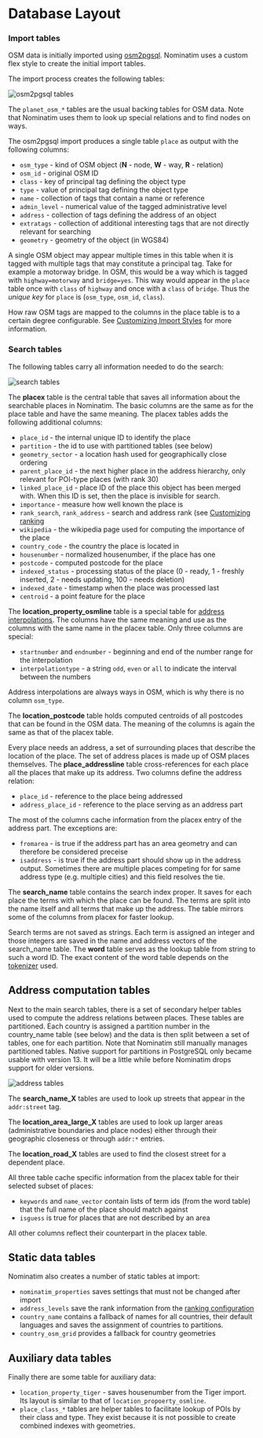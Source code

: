 # Database Layout

### Import tables

OSM data is initially imported using [osm2pgsql](https://osm2pgsql.org).
Nominatim uses a custom flex style to create the initial import tables.

The import process creates the following tables:

![osm2pgsql tables](osm2pgsql-tables.svg)

The `planet_osm_*` tables are the usual backing tables for OSM data. Note
that Nominatim uses them to look up special relations and to find nodes on
ways.

The osm2pgsql import produces a single table `place` as output with the following
columns:

 * `osm_type` - kind of OSM object (**N** - node, **W** - way, **R** - relation)
 * `osm_id` - original OSM ID
 * `class` - key of principal tag defining the object type
 * `type` - value of principal tag defining the object type
 * `name` - collection of tags that contain a name or reference
 * `admin_level` - numerical value of the tagged administrative level
 * `address` - collection of tags defining the address of an object
 * `extratags` - collection of additional interesting tags that are not
                 directly relevant for searching
 * `geometry` - geometry of the object (in WGS84)

A single OSM object may appear multiple times in this table when it is tagged
with multiple tags that may constitute a principal tag. Take for example a
motorway bridge. In OSM, this would be a way which is tagged with
`highway=motorway` and `bridge=yes`. This way would appear in the `place` table
once with `class` of `highway` and once with a `class` of `bridge`. Thus the
*unique key* for `place` is (`osm_type`, `osm_id`, `class`).

How raw OSM tags are mapped to the columns in the place table is to a certain
degree configurable. See [Customizing Import Styles](../customize/Import-Styles.md)
for more information.

### Search tables

The following tables carry all information needed to do the search:

![search tables](search-tables.svg)

The **placex** table is the central table that saves all information about the
searchable places in Nominatim. The basic columns are the same as for the
place table and have the same meaning. The placex tables adds the following
additional columns:

 * `place_id` - the internal unique ID to identify the place
 * `partition` - the id to use with partitioned tables (see below)
 * `geometry_sector` - a location hash used for geographically close ordering
 * `parent_place_id` - the next higher place in the address hierarchy, only
   relevant for POI-type places (with rank 30)
 * `linked_place_id` - place ID of the place this object has been merged with.
   When this ID is set, then the place is invisible for search.
 * `importance` - measure how well known the place is
 * `rank_search`, `rank_address` - search and address rank (see [Customizing ranking](../customize/Ranking.md)
 * `wikipedia` - the wikipedia page used for computing the importance of the place
 * `country_code` - the country the place is located in
 * `housenumber` - normalized housenumber, if the place has one
 * `postcode` - computed postcode for the place
 * `indexed_status` - processing status of the place (0 - ready, 1 - freshly inserted, 2 - needs updating, 100 - needs deletion)
 * `indexed_date` - timestamp when the place was processed last
 * `centroid` - a point feature for the place

The **location_property_osmline** table is a special table for
[address interpolations](https://wiki.openstreetmap.org/wiki/Addresses#Using_interpolation).
The columns have the same meaning and use as the columns with the same name in
the placex table. Only three columns are special:

 * `startnumber` and `endnumber` - beginning and end of the number range
    for the interpolation
 * `interpolationtype` - a string `odd`, `even` or `all` to indicate
    the interval between the numbers

Address interpolations are always ways in OSM, which is why there is no column
`osm_type`.

The **location_postcode** table holds computed centroids of all postcodes that
can be found in the OSM data. The meaning of the columns is again the same
as that of the placex table.

Every place needs an address, a set of surrounding places that describe the
location of the place. The set of address places is made up of OSM places
themselves. The **place_addressline** table cross-references for each place
all the places that make up its address. Two columns define the address
relation:

  * `place_id` - reference to the place being addressed
  * `address_place_id` - reference to the place serving as an address part

The most of the columns cache information from the placex entry of the address
part. The exceptions are:

  * `fromarea` - is true if the address part has an area geometry and can
    therefore be considered preceise
  * `isaddress` - is true if the address part should show up in the address
    output. Sometimes there are multiple places competing for for same address
    type (e.g. multiple cities) and this field resolves the tie.

The **search_name** table contains the search index proper. It saves for each
place the terms with which the place can be found. The terms are split into
the name itself and all terms that make up the address. The table mirrors some
of the columns from placex for faster lookup.

Search terms are not saved as strings. Each term is assigned an integer and those
integers are saved in the name and address vectors of the search_name table. The
**word** table serves as the lookup table from string to such a word ID. The
exact content of the word table depends on the [tokenizer](Tokenizers.md) used.

## Address computation tables

Next to the main search tables, there is a set of secondary helper tables used
to compute the address relations between places. These tables are partitioned.
Each country is assigned a partition number in the country_name table (see
below) and the data is then split between a set of tables, one for each
partition. Note that Nominatim still manually manages partitioned tables.
Native support for partitions in PostgreSQL only became usable with version 13.
It will be a little while before Nominatim drops support for older versions.

![address tables](address-tables.svg)

The **search_name_X** tables are used to look up streets that appear in the
`addr:street` tag.

The **location_area_large_X** tables are used to look up larger areas
(administrative boundaries and place nodes) either through their geographic
closeness or through `addr:*` entries.

The **location_road_X** tables are used to find the closest street for a
dependent place.

All three table cache specific information from the placex table for their
selected subset of places:

 * `keywords` and `name_vector` contain lists of term ids (from the word table)
   that the full name of the place should match against
 * `isguess` is true for places that are not described by an area

All other columns reflect their counterpart in the placex table.

## Static data tables

Nominatim also creates a number of static tables at import:

 * `nominatim_properties` saves settings that must not be changed after
    import
 * `address_levels` save the rank information from the
   [ranking configuration](../customize/Ranking.md)
 * `country_name` contains a fallback of names for all countries, their
   default languages and saves the assignment of countries to partitions.
 * `country_osm_grid` provides a fallback for country geometries

## Auxiliary data tables

Finally there are some table for auxiliary data:

 * `location_property_tiger` - saves housenumber from the Tiger import. Its
   layout is similar to that of `location_propoerty_osmline`.
 * `place_class_*` tables are helper tables to facilitate lookup of POIs
   by their class and type. They exist because it is not possible to create
   combined indexes with geometries.

